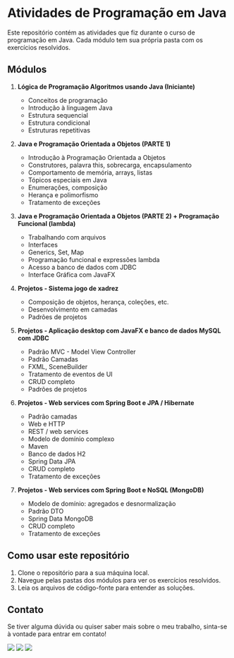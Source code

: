# Atividades de Programação em Java

Este repositório contém as atividades que fiz durante o curso de programação em Java. Cada módulo tem sua própria pasta com os exercícios resolvidos.

## Módulos

1. **Lógica de Programação Algoritmos usando Java (Iniciante)**
   - Conceitos de programação
   - Introdução à linguagem Java
   - Estrutura sequencial
   - Estrutura condicional
   - Estruturas repetitivas


2. **Java e Programação Orientada a Objetos (PARTE 1)**
   - Introdução à Programação Orientada a Objetos
   - Construtores, palavra this, sobrecarga, encapsulamento
   - Comportamento de memória, arrays, listas
   - Tópicos especiais em Java
   - Enumerações, composição
   - Herança e polimorfismo
   - Tratamento de exceções

3. **Java e Programação Orientada a Objetos (PARTE 2) + Programação Funcional (lambda)**
   - Trabalhando com arquivos
   - Interfaces
   - Generics, Set, Map
   - Programação funcional e expressões lambda
   - Acesso a banco de dados com JDBC
   - Interface Gráfica com JavaFX

4. **Projetos - Sistema jogo de xadrez**
   - Composição de objetos, herança, coleções, etc.
   - Desenvolvimento em camadas
   - Padrões de projetos
  
5. **Projetos - Aplicação desktop com JavaFX e banco de dados MySQL com JDBC**
   - Padrão MVC - Model View Controller
   - Padrão Camadas
   - FXML, SceneBuilder
   - Tratamento de eventos de UI
   - CRUD completo
   - Padrões de projetos

6. **Projetos - Web services com Spring Boot e JPA / Hibernate**
   - Padrão camadas
   - Web e HTTP
   - REST / web services
   - Modelo de domínio complexo
   - Maven
   - Banco de dados H2
   - Spring Data JPA
   - CRUD completo
   - Tratamento de exceções
  
7. **Projetos - Web services com Spring Boot e NoSQL (MongoDB)**
   - Modelo de domínio: agregados e desnormalização
   - Padrão DTO
   - Spring Data MongoDB
   - CRUD completo
   - Tratamento de exceções
  

## Como usar este repositório

1. Clone o repositório para a sua máquina local.
2. Navegue pelas pastas dos módulos para ver os exercícios resolvidos.
3. Leia os arquivos de código-fonte para entender as soluções.

## Contato

Se tiver alguma dúvida ou quiser saber mais sobre o meu trabalho, sinta-se à vontade para entrar em contato!

<div>
  <a href="https://instagram.com/felixfreitasjr" target="_blank"><img src="https://img.shields.io/badge/-Instagram-%23E4405F?style=for-the-badge&logo=instagram&logoColor=white" target="_blank"></a>
  <a href = "mailto:bacoipswich@gmail.com"><img src="https://img.shields.io/badge/-Gmail-%23333?style=for-the-badge&logo=gmail&logoColor=white" target="_blank"></a>
  <a href="https://www.linkedin.com/in/felixfreitasjr/" target="_blank"><img src="https://img.shields.io/badge/-LinkedIn-%230077B5?style=for-the-badge&logo=linkedin&logoColor=white" target="_blank"></a> 
</div>

